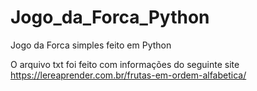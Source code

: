 # Jogo_da_Forca_Python
Jogo da Forca simples feito em Python

O arquivo txt foi feito com informações do seguinte site https://lereaprender.com.br/frutas-em-ordem-alfabetica/
